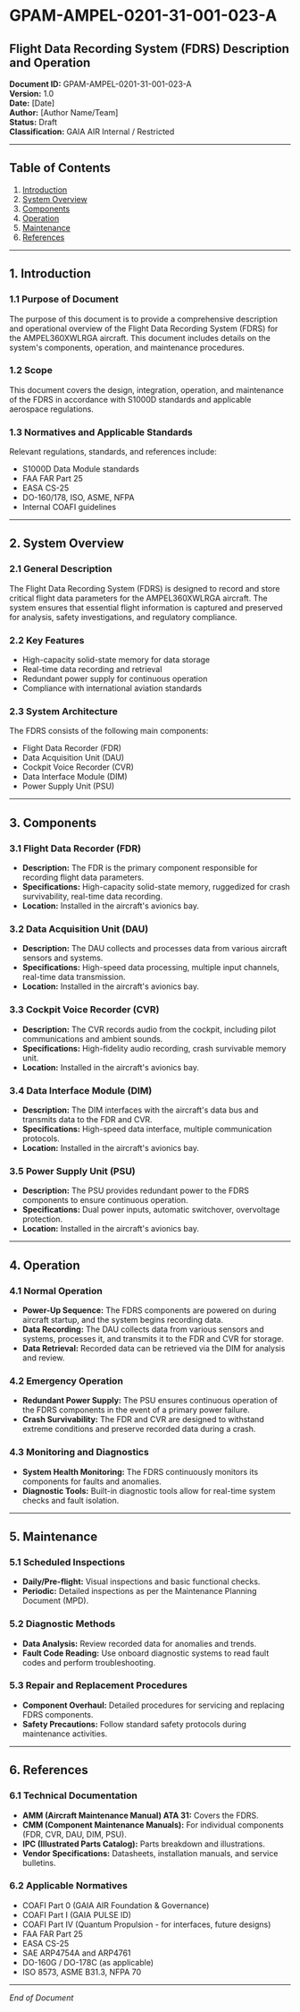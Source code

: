 # GPAM-AMPEL-0201-31-001-023-A

## Flight Data Recording System (FDRS) Description and Operation

**Document ID:** GPAM-AMPEL-0201-31-001-023-A  
**Version:** 1.0  
**Date:** [Date]  
**Author:** [Author Name/Team]  
**Status:** Draft  
**Classification:** GAIA AIR Internal / Restricted

---

## Table of Contents

1. [Introduction](#introduction)
2. [System Overview](#system-overview)
3. [Components](#components)
4. [Operation](#operation)
5. [Maintenance](#maintenance)
6. [References](#references)

---

## 1. Introduction

### 1.1 Purpose of Document
The purpose of this document is to provide a comprehensive description and operational overview of the Flight Data Recording System (FDRS) for the AMPEL360XWLRGA aircraft. This document includes details on the system's components, operation, and maintenance procedures.

### 1.2 Scope
This document covers the design, integration, operation, and maintenance of the FDRS in accordance with S1000D standards and applicable aerospace regulations.

### 1.3 Normatives and Applicable Standards
Relevant regulations, standards, and references include:
- S1000D Data Module standards
- FAA FAR Part 25
- EASA CS-25
- DO-160/178, ISO, ASME, NFPA
- Internal COAFI guidelines

---

## 2. System Overview

### 2.1 General Description
The Flight Data Recording System (FDRS) is designed to record and store critical flight data parameters for the AMPEL360XWLRGA aircraft. The system ensures that essential flight information is captured and preserved for analysis, safety investigations, and regulatory compliance.

### 2.2 Key Features
- High-capacity solid-state memory for data storage
- Real-time data recording and retrieval
- Redundant power supply for continuous operation
- Compliance with international aviation standards

### 2.3 System Architecture
The FDRS consists of the following main components:
- Flight Data Recorder (FDR)
- Data Acquisition Unit (DAU)
- Cockpit Voice Recorder (CVR)
- Data Interface Module (DIM)
- Power Supply Unit (PSU)

---

## 3. Components

### 3.1 Flight Data Recorder (FDR)
- **Description:** The FDR is the primary component responsible for recording flight data parameters.
- **Specifications:** High-capacity solid-state memory, ruggedized for crash survivability, real-time data recording.
- **Location:** Installed in the aircraft's avionics bay.

### 3.2 Data Acquisition Unit (DAU)
- **Description:** The DAU collects and processes data from various aircraft sensors and systems.
- **Specifications:** High-speed data processing, multiple input channels, real-time data transmission.
- **Location:** Installed in the aircraft's avionics bay.

### 3.3 Cockpit Voice Recorder (CVR)
- **Description:** The CVR records audio from the cockpit, including pilot communications and ambient sounds.
- **Specifications:** High-fidelity audio recording, crash survivable memory unit.
- **Location:** Installed in the aircraft's avionics bay.

### 3.4 Data Interface Module (DIM)
- **Description:** The DIM interfaces with the aircraft's data bus and transmits data to the FDR and CVR.
- **Specifications:** High-speed data interface, multiple communication protocols.
- **Location:** Installed in the aircraft's avionics bay.

### 3.5 Power Supply Unit (PSU)
- **Description:** The PSU provides redundant power to the FDRS components to ensure continuous operation.
- **Specifications:** Dual power inputs, automatic switchover, overvoltage protection.
- **Location:** Installed in the aircraft's avionics bay.

---

## 4. Operation

### 4.1 Normal Operation
- **Power-Up Sequence:** The FDRS components are powered on during aircraft startup, and the system begins recording data.
- **Data Recording:** The DAU collects data from various sensors and systems, processes it, and transmits it to the FDR and CVR for storage.
- **Data Retrieval:** Recorded data can be retrieved via the DIM for analysis and review.

### 4.2 Emergency Operation
- **Redundant Power Supply:** The PSU ensures continuous operation of the FDRS components in the event of a primary power failure.
- **Crash Survivability:** The FDR and CVR are designed to withstand extreme conditions and preserve recorded data during a crash.

### 4.3 Monitoring and Diagnostics
- **System Health Monitoring:** The FDRS continuously monitors its components for faults and anomalies.
- **Diagnostic Tools:** Built-in diagnostic tools allow for real-time system checks and fault isolation.

---

## 5. Maintenance

### 5.1 Scheduled Inspections
- **Daily/Pre-flight:** Visual inspections and basic functional checks.
- **Periodic:** Detailed inspections as per the Maintenance Planning Document (MPD).

### 5.2 Diagnostic Methods
- **Data Analysis:** Review recorded data for anomalies and trends.
- **Fault Code Reading:** Use onboard diagnostic systems to read fault codes and perform troubleshooting.

### 5.3 Repair and Replacement Procedures
- **Component Overhaul:** Detailed procedures for servicing and replacing FDRS components.
- **Safety Precautions:** Follow standard safety protocols during maintenance activities.

---

## 6. References

### 6.1 Technical Documentation
- **AMM (Aircraft Maintenance Manual) ATA 31:** Covers the FDRS.
- **CMM (Component Maintenance Manuals):** For individual components (FDR, CVR, DAU, DIM, PSU).
- **IPC (Illustrated Parts Catalog):** Parts breakdown and illustrations.
- **Vendor Specifications:** Datasheets, installation manuals, and service bulletins.

### 6.2 Applicable Normatives
- COAFI Part 0 (GAIA AIR Foundation & Governance)
- COAFI Part I (GAIA PULSE ID)
- COAFI Part IV (Quantum Propulsion - for interfaces, future designs)
- FAA FAR Part 25
- EASA CS-25
- SAE ARP4754A and ARP4761
- DO-160G / DO-178C (as applicable)
- ISO 8573, ASME B31.3, NFPA 70

---

*End of Document*
